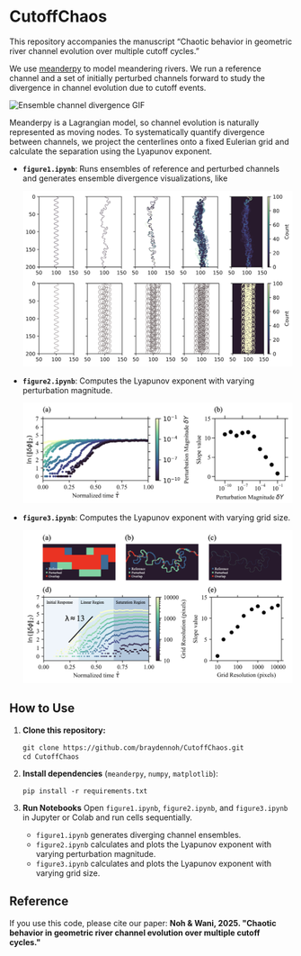 # CutoffChaos

This repository accompanies the manuscript “Chaotic behavior in geometric river channel evolution over multiple cutoff cycles.”

We use [meanderpy](https://github.com/zsylvester/meanderpy) to model meandering rivers. We run a reference channel and a set of initially perturbed channels forward to study the divergence in channel evolution due to cutoff events.

![Ensemble channel divergence GIF](https://github.com/braydennoh/CutoffChaos/blob/main/figure/1.gif)

Meanderpy is a Lagrangian model, so channel evolution is naturally represented as moving nodes. To systematically quantify divergence between channels, we project the centerlines onto a fixed Eulerian grid and calculate the separation using the Lyapunov exponent.

* **`figure1.ipynb`**: Runs ensembles of reference and perturbed channels and generates ensemble divergence visualizations, like  
  
  ![Ensemble divergence example](https://github.com/braydennoh/CutoffChaos/blob/main/figure/asesaega.png)


* **`figure2.ipynb`**: Computes the Lyapunov exponent with varying perturbation magnitude.  
  
  ![Lyapunov exponent example](https://github.com/braydennoh/CutoffChaos/blob/main/figure/paperfigure2.png)


* **`figure3.ipynb`**: Computes the Lyapunov exponent with varying grid size.  
  
  ![Lyapunov exponent example](https://github.com/braydennoh/CutoffChaos/blob/main/figure/paperfigure3.png)



## How to Use

1. **Clone this repository:**

   ```
   git clone https://github.com/braydennoh/CutoffChaos.git
   cd CutoffChaos
   ```

2. **Install dependencies** (`meanderpy`, `numpy`, `matplotlib`):

   ```
   pip install -r requirements.txt
   ```

3. **Run Notebooks**
   Open `figure1.ipynb`, `figure2.ipynb`, and `figure3.ipynb` in Jupyter or Colab and run cells sequentially.

   * `figure1.ipynb` generates diverging channel ensembles.
   * `figure2.ipynb` calculates and plots the Lyapunov exponent with varying perturbation magnitude.  
   * `figure3.ipynb` calculates and plots the Lyapunov exponent with varying grid size.  


## Reference

If you use this code, please cite our paper:
**Noh & Wani, 2025. "Chaotic behavior in geometric river channel evolution over multiple cutoff cycles."**
